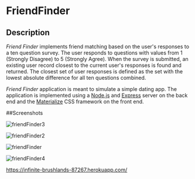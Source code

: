 # FriendFinder
## Description

*Friend Finder* implements friend matching based on the user's responses to a ten question survey. The user responds to questions with values from 1 (Strongly Disagree) to 5 (Strongly Agree). When the survey is submitted, an existing user record closest to the current user's responses is found and returned. The closest set of user responses is defined as the set with the lowest absolute difference for all ten questions combined.

*Friend Finder* application is meant to simulate a simple dating app. The application is implemented using a [Node.js](https://nodejs.org/en/) and [Express](https://expressjs.com/) server on the back end and the [Materialize](http://materializecss.com/) CSS framework on the front end.

##Screenshots

![friendFinder3](https://user-images.githubusercontent.com/46613441/56776715-cb4e2a00-679b-11e9-9b55-0ac88626c8a2.png)

![friendFinder2](https://user-images.githubusercontent.com/46613441/56776716-cb4e2a00-679b-11e9-90f8-e69728fc909c.png)

![friendFinder](https://user-images.githubusercontent.com/46613441/56776717-cbe6c080-679b-11e9-8c7f-c3b2e7e32cf8.png)

![friendFinder4](https://user-images.githubusercontent.com/46613441/56776718-cbe6c080-679b-11e9-92ab-9561d35be3da.png)

https://infinite-brushlands-87267.herokuapp.com/
